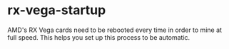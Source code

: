 # rx-vega-startup
AMD's RX Vega cards need to be rebooted every time in order to mine at full speed. This helps you set up this process to be automatic.
